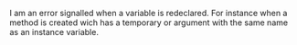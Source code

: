 I am an error signalled when a variable is redeclared. For instance when a method is created wich has a temporary or argument with the same name as an instance variable.